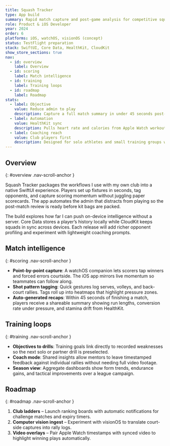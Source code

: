 ```yaml
---
title: Squash Tracker
type: App build
summary: Rapid match capture and post-game analysis for competitive squash players training without a dedicated coaching staff.
role: Product & iOS Developer
year: 2024
order: 6
platforms: iOS, watchOS, visionOS (concept)
status: TestFlight preparation
stack: SwiftUI, Core Data, HealthKit, CloudKit
show_store_sections: true
nav:
  - id: overview
    label: Overview
  - id: scoring
    label: Match intelligence
  - id: training
    label: Training loops
  - id: roadmap
    label: Roadmap
stats:
  - label: Objective
    value: Reduce admin to play
    description: Capture a full match summary in under 45 seconds post-game.
  - label: Automation
    value: HealthKit sync
    description: Pulls heart rate and calories from Apple Watch workouts to enrich stats.
  - label: Coaching reach
    value: Club players first
    description: Designed for solo athletes and small training groups without analysts.
---
```

## Overview
{: #overview .nav-scroll-anchor }

Squash Tracker packages the workflows I use with my own club into a native SwiftUI experience. Players set up fixtures in seconds, tag opponents, and capture scoring momentum without juggling paper scorecards. The app automates the admin that distracts from playing so the post-match review is ready before kit bags are packed.

The build explores how far I can push on-device intelligence without a server. Core Data stores a player’s history locally while CloudKit keeps squads in sync across devices. Each release will add richer opponent profiling and experiment with lightweight coaching prompts.

## Match intelligence
{: #scoring .nav-scroll-anchor }

- **Point-by-point capture**: A watchOS companion lets scorers tap winners and forced errors courtside. The iOS app mirrors live momentum so teammates can follow along.
- **Shot pattern tagging**: Quick gestures log serves, volleys, and back-court rallies. Tags roll up into heatmaps that highlight pressure zones.
- **Auto-generated recaps**: Within 45 seconds of finishing a match, players receive a shareable summary showing run lengths, conversion rate under pressure, and stamina drift from HealthKit.

## Training loops
{: #training .nav-scroll-anchor }

- **Objectives to drills**: Training goals link directly to recorded weaknesses so the next solo or partner drill is preselected.
- **Coach mode**: Shared insights allow mentors to leave timestamped feedback against individual rallies without needing full video footage.
- **Season view**: Aggregate dashboards show form trends, endurance gains, and tactical improvements over a league campaign.

## Roadmap
{: #roadmap .nav-scroll-anchor }

1. **Club ladders** – Launch ranking boards with automatic notifications for challenge matches and expiry timers.
2. **Computer vision ingest** – Experiment with visionOS to translate court-side captures into rally logs.
3. **Video overlays** – Pair Apple Watch timestamps with synced video to highlight winning plays automatically.
